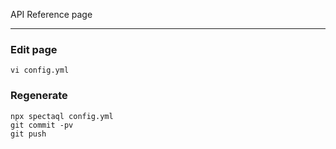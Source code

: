 API Reference page

---

### Edit page

```shell
vi config.yml
```


### Regenerate

```shell
npx spectaql config.yml
git commit -pv
git push
```
